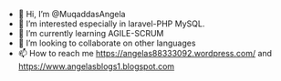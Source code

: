- 👋 Hi, I’m @MuqaddasAngela
- 👀 I’m interested especially in laravel-PHP MySQL.
- 🌱 I’m currently learning AGILE-SCRUM
- 💞️ I’m looking to collaborate on other languages
- 📫 How to reach me https://angelas88333092.wordpress.com/  and https://www.angelasblogs1.blogspot.com


